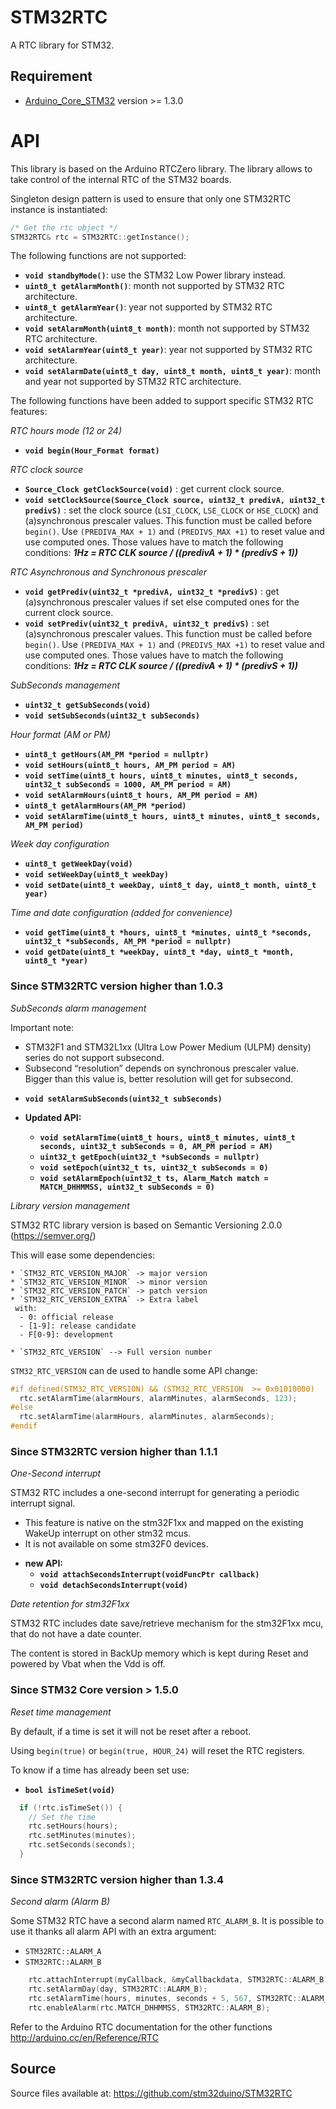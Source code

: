 # STM32RTC
A RTC library for STM32.

## Requirement
* [Arduino_Core_STM32](https://github.com/stm32duino/Arduino_Core_STM32) version >= 1.3.0

# API

This library is based on the Arduino RTCZero library.
The library allows to take control of the internal RTC of the STM32 boards.

Singleton design pattern is used to ensure that only one STM32RTC instance is instantiated:
```C++
/* Get the rtc object */
STM32RTC& rtc = STM32RTC::getInstance();
```

The following functions are not supported:

* **`void standbyMode()`**: use the STM32 Low Power library instead.
* **`uint8_t getAlarmMonth()`**: month not supported by STM32 RTC architecture.
* **`uint8_t getAlarmYear()`**: year not supported by STM32 RTC architecture.
* **`void setAlarmMonth(uint8_t month)`**: month not supported by STM32 RTC architecture.
* **`void setAlarmYear(uint8_t year)`**: year not supported by STM32 RTC architecture.
* **`void setAlarmDate(uint8_t day, uint8_t month, uint8_t year)`**: month and year not supported by STM32 RTC architecture.

The following functions have been added to support specific STM32 RTC features:

_RTC hours mode (12 or 24)_
* **`void begin(Hour_Format format)`**

_RTC clock source_
* **`Source_Clock getClockSource(void)`** : get current clock source.
* **`void setClockSource(Source_Clock source, uint32_t predivA, uint32_t predivS)`** : set the clock source (`LSI_CLOCK`, `LSE_CLOCK` or `HSE_CLOCK`) and (a)synchronous prescaler values. This function must be called before `begin()`. Use `(PREDIVA_MAX + 1)` and `(PREDIVS_MAX +1)` to reset value and use computed ones. Those values have to match the following conditions: **_1Hz = RTC CLK source / ((predivA + 1) * (predivS + 1))_**

_RTC Asynchronous and Synchronous prescaler_
* **`void getPrediv(uint32_t *predivA, uint32_t *predivS)`** : get (a)synchronous prescaler values if set else computed ones for the current clock source.
* **`void setPrediv(uint32_t predivA, uint32_t predivS)`** : set (a)synchronous prescaler values.  This function must be called before `begin()`. Use `(PREDIVA_MAX + 1)` and `(PREDIVS_MAX +1)` to reset value and use computed ones. Those values have to match the following conditions: **_1Hz = RTC CLK source / ((predivA + 1) * (predivS + 1))_**

_SubSeconds management_
* **`uint32_t getSubSeconds(void)`**
* **`void setSubSeconds(uint32_t subSeconds)`**

_Hour format (AM or PM)_
* **`uint8_t getHours(AM_PM *period = nullptr)`**
* **`void setHours(uint8_t hours, AM_PM period = AM)`**
* **`void setTime(uint8_t hours, uint8_t minutes, uint8_t seconds, uint32_t subSeconds = 1000, AM_PM period = AM)`**
* **`void setAlarmHours(uint8_t hours, AM_PM period = AM)`**
* **`uint8_t getAlarmHours(AM_PM *period)`**
* **`void setAlarmTime(uint8_t hours, uint8_t minutes, uint8_t seconds, AM_PM period)`**

_Week day configuration_
* **`uint8_t getWeekDay(void)`**
* **`void setWeekDay(uint8_t weekDay)`**
* **`void setDate(uint8_t weekDay, uint8_t day, uint8_t month, uint8_t year)`**

_Time and date configuration (added for convenience)_
* **`void getTime(uint8_t *hours, uint8_t *minutes, uint8_t *seconds, uint32_t *subSeconds, AM_PM *period = nullptr)`**
* **`void getDate(uint8_t *weekDay, uint8_t *day, uint8_t *month, uint8_t *year)`**

### Since STM32RTC version higher than 1.0.3

_SubSeconds alarm management_

  Important note:
  - STM32F1 and STM32L1xx (Ultra Low Power Medium (ULPM) density) series do not support subsecond.
  - Subsecond “resolution” depends on synchronous prescaler value. Bigger than this value is, better resolution will get for subsecond.

  * **`void setAlarmSubSeconds(uint32_t subSeconds)`**

  * **Updated API:**
    * **`void setAlarmTime(uint8_t hours, uint8_t minutes, uint8_t seconds, uint32_t subSeconds = 0, AM_PM period = AM)`**
    * **`uint32_t getEpoch(uint32_t *subSeconds = nullptr)`**
    * **`void setEpoch(uint32_t ts, uint32_t subSeconds = 0)`**
    * **`void setAlarmEpoch(uint32_t ts, Alarm_Match match = MATCH_DHHMMSS, uint32_t subSeconds = 0)`**

_Library version management_

  STM32 RTC library version is based on Semantic Versioning 2.0.0 (https://semver.org/)

  This will ease some dependencies:

    * `STM32_RTC_VERSION_MAJOR` -> major version
    * `STM32_RTC_VERSION_MINOR` -> minor version
    * `STM32_RTC_VERSION_PATCH` -> patch version
    * `STM32_RTC_VERSION_EXTRA` -> Extra label
     with:
      - 0: official release
      - [1-9]: release candidate
      - F[0-9]: development

    * `STM32_RTC_VERSION` --> Full version number

  `STM32_RTC_VERSION` can de used to handle some API change:
```C++
#if defined(STM32_RTC_VERSION) && (STM32_RTC_VERSION  >= 0x01010000)
  rtc.setAlarmTime(alarmHours, alarmMinutes, alarmSeconds, 123);
#else
  rtc.setAlarmTime(alarmHours, alarmMinutes, alarmSeconds);
#endif
```

### Since STM32RTC version higher than 1.1.1

_One-Second interrupt_

  STM32 RTC includes a one-second interrupt for generating a periodic interrupt signal.
  - This feature is native on the stm32F1xx and mapped on the existing WakeUp interrupt on other stm32 mcus.
  - It is not available on some stm32F0 devices.

  * **new API:**
    * **`void attachSecondsInterrupt(voidFuncPtr callback)`**
    * **`void detachSecondsInterrupt(void)`**


_Date retention for stm32F1xx_

  STM32 RTC includes date save/retrieve mechanism for the stm32F1xx mcu, that do not have a date counter.

  The content is stored in BackUp memory which is kept during Reset and powered by Vbat when the Vdd is off.


### Since STM32 Core version > 1.5.0
_Reset time management_

By default, if a time is set it will not be reset after a reboot.

Using `begin(true)` or `begin(true, HOUR_24)` will reset the RTC registers.

To know if a time has already been set use:
* **`bool isTimeSet(void)`**
```C++
  if (!rtc.isTimeSet()) {
    // Set the time
    rtc.setHours(hours);
    rtc.setMinutes(minutes);
    rtc.setSeconds(seconds);
  }
```

### Since STM32RTC version higher than 1.3.4
_Second alarm (Alarm B)_

Some STM32 RTC have a second alarm named `RTC_ALARM_B`.
It is possible to use it thanks all alarm API with an extra argument:
  - `STM32RTC::ALARM_A`
  - `STM32RTC::ALARM_B`

```C++
    rtc.attachInterrupt(myCallback, &myCallbackdata, STM32RTC::ALARM_B);
    rtc.setAlarmDay(day, STM32RTC::ALARM_B);
    rtc.setAlarmTime(hours, minutes, seconds + 5, 567, STM32RTC::ALARM_B);
    rtc.enableAlarm(rtc.MATCH_DHHMMSS, STM32RTC::ALARM_B);
```

Refer to the Arduino RTC documentation for the other functions
http://arduino.cc/en/Reference/RTC

## Source

Source files available at:
https://github.com/stm32duino/STM32RTC
